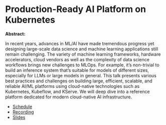 # Production-Ready AI Platform on Kubernetes

**Abstract:**

In recent years, advances in ML/AI have made tremendous progress yet designing large-scale data science and machine learning applications still remain challenging. The variety of machine learning frameworks, hardware accelerators, cloud vendors as well as the complexity of data science workflows brings new challenges to MLOps. For example, it’s non-trivial to build an inference system that’s suitable for models of different sizes, especially for LLMs or large models in general. This talk presents various best practices and challenges on building large, efficient, scalable, and reliable AI/ML platforms using cloud-native technologies such as Kubernetes, Kubeflow, and KServe. We will deep dive into a reference platform dedicated for modern cloud-native AI infrastructure. 

* [Schedule](https://sched.co/1YhjF)
* [Recording](https://youtu.be/_RthQ01bwU8?si=RtbwPx-uXSO1n17s)
* [Slides](https://docs.google.com/presentation/d/1WXlPpKJ8aCT7HyAwXR1CtazMPEnJI4Fw/edit?usp=sharing&ouid=114396299228948489624&rtpof=true&sd=true)
